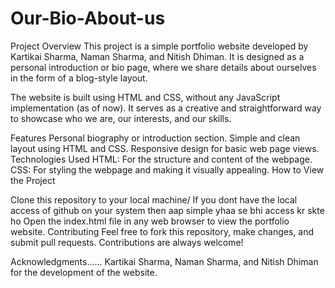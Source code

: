 # Our-Bio-About-us
Project Overview
This project is a simple portfolio website developed by Kartikai Sharma, Naman Sharma, and Nitish Dhiman. It is designed as a personal introduction or bio page, where we share details about ourselves in the form of a blog-style layout.

The website is built using HTML and CSS, without any JavaScript implementation (as of now). It serves as a creative and straightforward way to showcase who we are, our interests, and our skills.

Features
Personal biography or introduction section.
Simple and clean layout using HTML and CSS.
Responsive design for basic web page views.
Technologies Used
HTML: For the structure and content of the webpage.
CSS: For styling the webpage and making it visually appealing.
How to View the Project


Clone this repository to your local machine/ If you dont have the local access of github on your system then aap simple yhaa se bhi access kr skte ho
Open the index.html file in any web browser to view the portfolio website.
Contributing
Feel free to fork this repository, make changes, and submit pull requests. Contributions are always welcome!

Acknowledgments......
Kartikai Sharma, Naman Sharma, and Nitish Dhiman for the development of the website.
